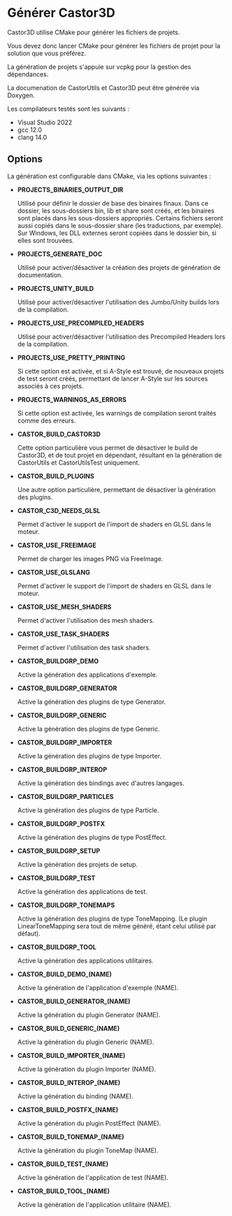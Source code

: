 # Générer Castor3D

Castor3D utilise CMake pour générer les fichiers de projets.<br />

Vous devez donc lancer CMake pour générer les fichiers de projet pour la solution que vous préférez.<br />

La génération de projets s'appuie sur vcpkg pour la gestion des dépendances.<br />

La documenation de CastorUtils et Castor3D peut être générée via Doxygen.<br />

Les compilateurs testés sont les suivants :
- Visual Studio 2022
- gcc 12.0
- clang 14.0

## Options

La génération est configurable dans CMake, via les options suivantes :
- **PROJECTS_BINARIES_OUTPUT_DIR**

	Utilisé pour définir le dossier de base des binaires finaux.
	Dans ce dossier, les sous-dossiers bin, lib et share sont créés,
	et les binaires sont placés dans les sous-dossiers appropriés.
	Certains fichiers seront aussi copiés dans le sous-dossier
	share (les traductions, par exemple).
	Sur Windows, les DLL externes seront copiées dans le dossier bin,
	si elles sont trouvées.

- **PROJECTS_GENERATE_DOC**

	Utilisé pour activer/désactiver la création des projets de génération de documentation.

- **PROJECTS_UNITY_BUILD**

	Utilisé pour activer/désactiver l'utilisation des Jumbo/Unity builds
	lors de la compilation.

- **PROJECTS_USE_PRECOMPILED_HEADERS**

	Utilisé pour activer/désactiver l'utilisation des Precompiled Headers
	lors de la compilation.

- **PROJECTS_USE_PRETTY_PRINTING**

	Si cette option est activée, et si A-Style est trouvé, de nouveaux projets
	de test seront créés, permettant de lancer A-Style sur les sources associés
	à ces projets.

- **PROJECTS_WARNINGS_AS_ERRORS**

	Si cette option est activée, les warnings de compilation seront traités comme des erreurs.

- **CASTOR_BUILD_CASTOR3D**

	Cette option particulière vous permet de désactiver le build de Castor3D,
	et de tout projet en dépendant, résultant en la génération de CastorUtils
	et CastorUtilsTest uniquement.

- **CASTOR_BUILD_PLUGINS**

	Une autre option particulière, permettant de désactiver la génération des plugins.

- **CASTOR_C3D_NEEDS_GLSL**

	Permet d'activer le support de l'import de shaders en GLSL dans le moteur.

- **CASTOR_USE_FREEIMAGE**

	Permet de charger les images PNG via FreeImage.

- **CASTOR_USE_GLSLANG**

	Permet d'activer le support de l'import de shaders en GLSL dans le moteur.

- **CASTOR_USE_MESH_SHADERS**

	Permet d'activer l'utilisation des mesh shaders.

- **CASTOR_USE_TASK_SHADERS**

	Permet d'activer l'utilisation des task shaders.

- **CASTOR_BUILDGRP_DEMO**

	Active la génération des applications d'exemple.

- **CASTOR_BUILDGRP_GENERATOR**

	Active la génération des plugins de type Generator.

- **CASTOR_BUILDGRP_GENERIC**

	Active la génération des plugins de type Generic.

- **CASTOR_BUILDGRP_IMPORTER**

	Active la génération des plugins de type Importer.

- **CASTOR_BUILDGRP_INTEROP**

	Active la génération des bindings avec d'autres langages.

- **CASTOR_BUILDGRP_PARTICLES**

	Active la génération des plugins de type Particle.

- **CASTOR_BUILDGRP_POSTFX**

	Active la génération des plugins de type PostEffect.

- **CASTOR_BUILDGRP_SETUP**

	Active la génération des projets de setup.

- **CASTOR_BUILDGRP_TEST**

	Active la génération des applications de test.

- **CASTOR_BUILDGRP_TONEMAPS**

	Active la génération des plugins de type ToneMapping.
	(Le plugin LinearToneMapping sera tout de même généré, étant celui utilisé par défaut).

- **CASTOR_BUILDGRP_TOOL**

	Active la génération des applications utilitaires.

- **CASTOR_BUILD_DEMO_(NAME)**

	Active la génération de l'application d'exemple (NAME).

- **CASTOR_BUILD_GENERATOR_(NAME)**

	Active la génération du plugin Generator (NAME).

- **CASTOR_BUILD_GENERIC_(NAME)**

	Active la génération du plugin Generic (NAME).

- **CASTOR_BUILD_IMPORTER_(NAME)**

	Active la génération du plugin Importer (NAME).

- **CASTOR_BUILD_INTEROP_(NAME)**

	Active la génération du binding (NAME).

- **CASTOR_BUILD_POSTFX_(NAME)**

	Active la génération du plugin PostEffect (NAME).

- **CASTOR_BUILD_TONEMAP_(NAME)**

	Active la génération du plugin ToneMap (NAME).

- **CASTOR_BUILD_TEST_(NAME)**

	Active la génération de l'application de test (NAME).

- **CASTOR_BUILD_TOOL_(NAME)**

	Active la génération de l'application utilitaire (NAME).
